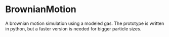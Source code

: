 # BrownianMotion
A brownian motion simulation using a modeled gas. The prototype is written in python, but a faster version is needed for bigger particle sizes.
